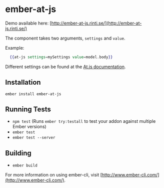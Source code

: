 # ember-at-js

Demo available here: [http://ember-at-js.rinti.se/](http://ember-at-js.rinti.se/)

The component takes two arguments, `settings` and `value`.

Example:

```hbs
  {{at-js settings=mySettings value=model.body}}
```

Different settings can be found at the [At.js documentation](https://github.com/ichord/At.js/wiki/Base-Document#settings).

## Installation

`ember install ember-at-js`

## Running Tests

* `npm test` (Runs `ember try:testall` to test your addon against multiple Ember versions)
* `ember test`
* `ember test --server`

## Building

* `ember build`

For more information on using ember-cli, visit [http://www.ember-cli.com/](http://www.ember-cli.com/).
